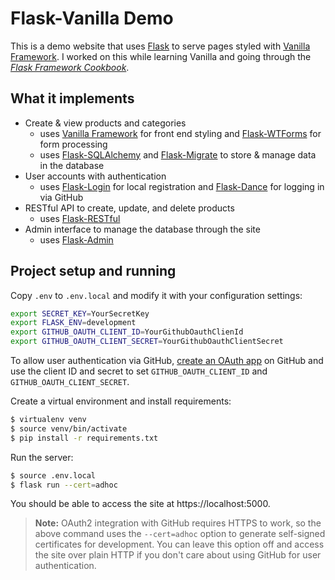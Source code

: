 # Flask-Vanilla Demo

This is a demo website that uses
[Flask][flask] to serve pages styled with
[Vanilla Framework][vanilla]. I worked on this while
learning Vanilla and going through the
[_Flask Framework Cookbook_][flask-cookbook].

## What it implements

- Create & view products and categories
  - uses [Vanilla Framework][vanilla] for front end styling and [Flask-WTForms][flask-wtforms] for form processing
  - uses [Flask-SQLAlchemy][flask-sqlalchemy] and [Flask-Migrate][flask-migrate] to store & manage data in the database
- User accounts with authentication
  - uses [Flask-Login][flask-login] for local registration and [Flask-Dance][flask-dance] for logging in via GitHub
- RESTful API to create, update, and delete products
  - uses [Flask-RESTful][flask-restful]
- Admin interface to manage the database through the site
  - uses [Flask-Admin][flask-admin]

## Project setup and running

Copy `.env` to `.env.local` and modify it with your configuration settings:

```bash
export SECRET_KEY=YourSecretKey
export FLASK_ENV=development
export GITHUB_OAUTH_CLIENT_ID=YourGithubOauthClienId
export GITHUB_OAUTH_CLIENT_SECRET=YourGithubOauthClientSecret
```

To allow user authentication via GitHub,
[create an OAuth app][github-create-app] on GitHub and use
the client ID and secret to set `GITHUB_OAUTH_CLIENT_ID` and
`GITHUB_OAUTH_CLIENT_SECRET`.

Create a virtual environment and install requirements:

```bash
$ virtualenv venv
$ source venv/bin/activate
$ pip install -r requirements.txt
```

Run the server:

```bash
$ source .env.local
$ flask run --cert=adhoc
```

You should be able to access the site at https://localhost:5000.

> **Note:** OAuth2 integration with GitHub requires HTTPS to work, so the above
> command uses the `--cert=adhoc` option to generate self-signed certificates
> for development. You can leave this option off and access the site over plain
> HTTP if you don't care about using GitHub for user authentication.

[flask]: https://flask.palletsprojects.com/
[vanilla]: https://vanillaframework.io/
[flask-cookbook]: https://www.packtpub.com/product/flask-framework-cookbook-second-edition/9781789951295
[flask-wtforms]: https://flask-wtf.readthedocs.io/
[flask-sqlalchemy]: https://flask-sqlalchemy.palletsprojects.com/
[flask-migrate]: https://flask-migrate.readthedocs.io/
[flask-login]: https://flask-login.readthedocs.io/
[flask-dance]: https://flask-dance.readthedocs.io/
[flask-restful]: https://flask-restful.readthedocs.io/
[flask-admin]: https://flask-admin.readthedocs.io/
[github-create-app]: https://docs.github.com/en/developers/apps/building-oauth-apps/creating-an-oauth-app
